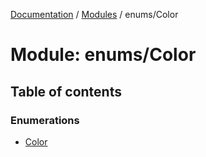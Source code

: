 [Documentation](../README.md) / [Modules](../modules.md) / enums/Color

# Module: enums/Color

## Table of contents

### Enumerations

- [Color](../enums/enums_Color.Color.md)
